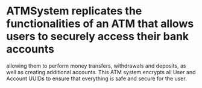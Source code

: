 # ATMSystem replicates the functionalities of an ATM that allows users to securely access their bank accounts
allowing them to perform money transfers, withdrawals and deposits, as well as creating additional accounts.
This ATM system encrypts all User and Account UUIDs to ensure that everything is safe and secure for the user.
